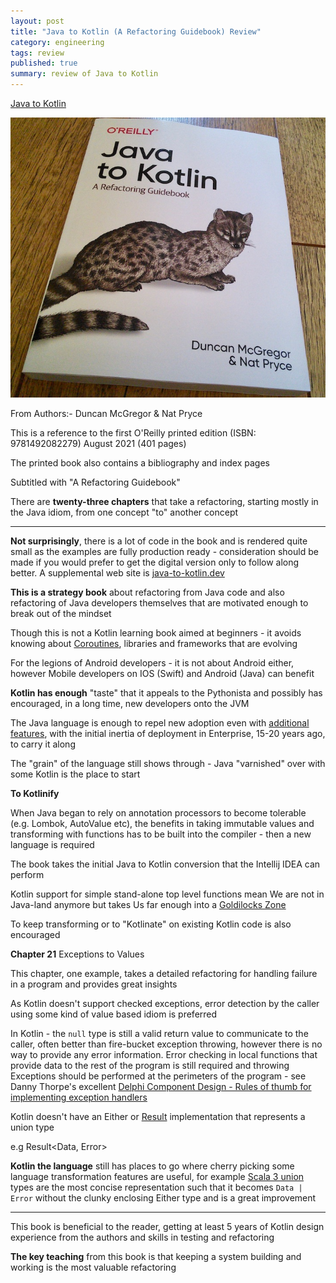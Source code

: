 ```yaml
---
layout: post
title: "Java to Kotlin (A Refactoring Guidebook) Review"
category: engineering
tags: review
published: true
summary: review of Java to Kotlin
---
```


[Java to Kotlin](https://www.oreilly.com/library/view/java-to-kotlin/9781492082262/)

![Java to Kotlin](/public/java-to-kotlin.jpg)

From Authors:- Duncan McGregor & Nat Pryce 

This is a reference to the first O'Reilly printed edition (ISBN: 9781492082279) August 2021 (401 pages)

The printed book also contains a bibliography and index pages

Subtitled with "A Refactoring Guidebook"

There are **twenty-three chapters** that take a refactoring, starting mostly in the Java idiom, from one concept "to" another concept

---

**Not surprisingly**, there is a lot of code in the book and is rendered quite small as the examples are fully production ready - consideration should be made if you would prefer to get the digital version only to follow along better. A supplemental web site is [java-to-kotlin.dev](https://java-to-kotlin.dev)

**This is a strategy book** about refactoring from Java code and also refactoring of Java developers themselves that are motivated enough to break out of the mindset

Though this is not a Kotlin learning book aimed at beginners - it avoids knowing about [Coroutines](https://kotlinlang.org/docs/coroutines-overview.html), libraries and frameworks that are evolving

For the legions of Android developers - it is not about Android either, however Mobile developers on IOS (Swift) and Android (Java) can benefit

**Kotlin has enough** "taste" that it appeals to the Pythonista and possibly has encouraged, in a long time, new developers onto the JVM 

The Java language is enough to repel new adoption even with [additional features](https://openjdk.java.net/jeps/359), with the initial inertia of deployment in Enterprise, 15-20 years ago, to carry it along 

The "grain" of the language still shows through - Java "varnished" over with some Kotlin is the place to start 

**To Kotlinify**

When Java began to rely on annotation processors to become tolerable (e.g. Lombok, AutoValue etc), the benefits in taking immutable values and transforming with functions has to be built into the compiler - then a new language is required

The book takes the initial Java to Kotlin conversion that the Intellij IDEA can perform

Kotlin support for simple stand-alone top level functions mean We are not in Java-land anymore but takes Us far enough into a [Goldilocks Zone](https://exoplanets.nasa.gov/resources/323/goldilocks-zone/)

To keep transforming or to "Kotlinate" on existing Kotlin code is also encouraged

**Chapter 21** Exceptions to Values

This chapter, one example, takes a detailed refactoring for handling failure in a program and provides great insights

As Kotlin doesn't support checked exceptions, error detection by the caller using some kind of value based idiom is preferred 

In Kotlin - the `null` type is still a valid return value to communicate to the caller, often better than fire-bucket exception throwing, however there is no way to provide any error information. Error checking in local functions that provide data to the rest of the program is still required and throwing Exceptions should be performed at the perimeters of the program - see 
Danny Thorpe's excellent [Delphi Component Design - Rules of thumb for implementing exception handlers](https://dl.acm.org/doi/book/10.5555/524370)

Kotlin doesn't have an Either or [Result](https://kotlinlang.org/api/latest/jvm/stdlib/kotlin/-result/) implementation that represents a union type 

e.g Result<Data, Error>

**Kotlin the language** still has places to go where cherry picking some language transformation features are useful, for example [Scala 3 union](https://docs.scala-lang.org/scala3/book/types-union.html) types are the most concise representation such that it becomes `Data | Error` without the clunky enclosing Either type and is a great improvement

---

This book is beneficial to the reader, getting at least 5 years of Kotlin design experience from the authors and skills in testing and refactoring 

**The key teaching** from this book is that keeping a system building and working is the most valuable refactoring

